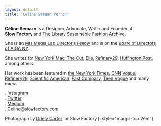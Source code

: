 ```yaml
---
layout: default
title: 'Celine Semaan Vernon'
---
```


**Céline Semaan** is a Designer, Advocate, Writer and Founder of [**Slow&nbsp;Factory**](https://slowfactory.com/) and [The Library Sustainable Fashion Archive](https://thelibrary.eco).

She is an [MIT Media Lab Director’s Fellow](https://www.media.mit.edu/people/csemaan/overview/) and is on the [Board of Directors of AIGA NY](http://aigany.org/about/board-members/).

She writes for [New York Mag: The Cut](https://www.thecut.com/author/celine-semaan/), [Elle](https://www.elle.com/author/220080/celine-semaan/), [Refinery29](https://www.refinery29.com/en-us/author/celine-semaan-vernon), [Huffington Post](https://www.huffingtonpost.com/author/celine-semaan), among others.

Her work has been featured in [the New York Times](https://www.nytimes.com/2017/04/05/fashion/refugees-fashion-slow-factory.html), [CNN](https://money.cnn.com/2017/09/01/smallbusiness/slow-factory-celine-semaan/index.html) [Vogue](http://en.vogue.me/fashion/refugee-to-fashion-designer/), [Refinery29](http://www.refinery29.com/2016/06/114166/anera-we-are-home-slow-factory-collection), [Scientific American](http://blogs.scientificamerican.com/symbiartic/wrapped-in-the-world/),
[Fast Company](http://www.fastcodesign.com/3021150/haute-fashion-developed-from-nasa-photographs#1), [Teen Vogue](https://slowfactory.com/pages/www.teenvogue.com/gallery/refugees-follow-passion-beauty-lebanon) and many more.

<!-- Full Bio. -->

. [Instagram](https://www.instagram.com/theslowfactory/)  
. [Twitter](https://twitter.com/slowfactory_)  
. [Medium](https://medium.com/slowfactory)  
. [Celine@slowfactory.com](mailto:celine@slowfactory.com)

Photograph by [Driely Carter](http://drielys.com/) for Slow Factory
{: style="margin-top:2em"}
